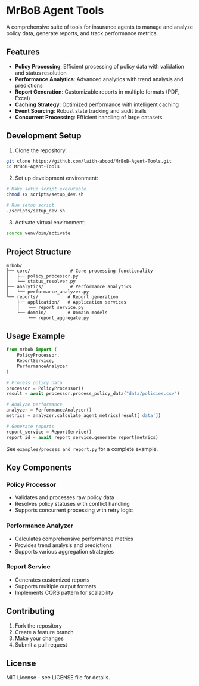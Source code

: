 # MrBoB Agent Tools

A comprehensive suite of tools for insurance agents to manage and analyze policy data, generate reports, and track performance metrics.

## Features

- **Policy Processing**: Efficient processing of policy data with validation and status resolution
- **Performance Analytics**: Advanced analytics with trend analysis and predictions
- **Report Generation**: Customizable reports in multiple formats (PDF, Excel)
- **Caching Strategy**: Optimized performance with intelligent caching
- **Event Sourcing**: Robust state tracking and audit trails
- **Concurrent Processing**: Efficient handling of large datasets

## Development Setup

1. Clone the repository:
```bash
git clone https://github.com/laith-abood/MrBoB-Agent-Tools.git
cd MrBoB-Agent-Tools
```

2. Set up development environment:
```bash
# Make setup script executable
chmod +x scripts/setup_dev.sh

# Run setup script
./scripts/setup_dev.sh
```

3. Activate virtual environment:
```bash
source venv/bin/activate
```

## Project Structure

```
mrbob/
├── core/               # Core processing functionality
│   ├── policy_processor.py
│   └── status_resolver.py
├── analytics/          # Performance analytics
│   └── performance_analyzer.py
└── reports/           # Report generation
    ├── application/   # Application services
    │   └── report_service.py
    └── domain/        # Domain models
        └── report_aggregate.py
```

## Usage Example

```python
from mrbob import (
    PolicyProcessor,
    ReportService,
    PerformanceAnalyzer
)

# Process policy data
processor = PolicyProcessor()
result = await processor.process_policy_data("data/policies.csv")

# Analyze performance
analyzer = PerformanceAnalyzer()
metrics = analyzer.calculate_agent_metrics(result['data'])

# Generate reports
report_service = ReportService()
report_id = await report_service.generate_report(metrics)
```

See `examples/process_and_report.py` for a complete example.

## Key Components

### Policy Processor
- Validates and processes raw policy data
- Resolves policy statuses with conflict handling
- Supports concurrent processing with retry logic

### Performance Analyzer
- Calculates comprehensive performance metrics
- Provides trend analysis and predictions
- Supports various aggregation strategies

### Report Service
- Generates customized reports
- Supports multiple output formats
- Implements CQRS pattern for scalability

## Contributing

1. Fork the repository
2. Create a feature branch
3. Make your changes
4. Submit a pull request

## License

MIT License - see LICENSE file for details.
